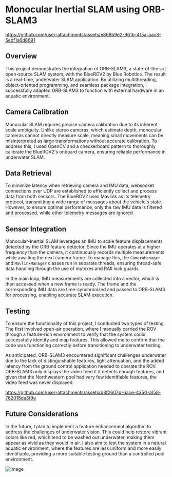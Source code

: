 # Monocular Inertial SLAM using ORB-SLAM3

https://github.com/user-attachments/assets/e868b9e2-961b-415a-aac3-5edf1a6d8691

## Overview

This project demonstrates the integration of ORB-SLAM3, a state-of-the-art open-source SLAM system, with the BlueROV2 by Blue Robotics. The result is a real-time, underwater SLAM application.
By utilizing multithreading, object-oriented programming, and seamless package integration, I successfully adapted ORB-SLAM3 to function with external hardware in an aquatic environment.

## Camera Calibration

Monocular SLAM requires precise camera calibration due to its inherent scale ambiguity. Unlike stereo cameras, which estimate depth, monocular cameras cannot directly measure scale, meaning small movements can be misinterpreted as large transformations without accurate calibration.
To address this, I used OpenCV and a checkerboard pattern to thoroughly calibrate the BlueROV2's onboard camera, ensuring reliable performance in underwater SLAM.

## Data Retrieval

To minimize latency when retrieving camera and IMU data, websocket connections over UDP are established to efficiently collect and process data from both sensors. The BlueROV2 uses Mavlink as its telemetry protocol, transmitting a wide range of messages about the vehicle's state.
However, to ensure optimal performance, only the raw IMU data is filtered and processed, while other telemetry messages are ignored.

## Sensor Integration

Monocular-Inertial SLAM leverages an IMU to scale feature displacements detected by the ORB feature detector. Since the IMU operates at a higher frequency than the camera, it continuously records multiple measurements while awaiting the next camera frame.
To manage this, the `CameraManager` and `MavlinkManager` classes run in separate threads, ensuring thread-safe data handling through the use of mutexes and RAII lock guards.

In the main loop, IMU measurements are collected into a vector, which is then accessed when a new frame is ready. The frame and the corresponding IMU data are time-synchronized and passed to ORB-SLAM3 for processing, enabling accurate SLAM execution.

## Testing

To ensure the functionality of this project, I conducted two types of testing. The first involved open-air operation, where I manually carried the ROV through a feature-rich environment to verify that the system could successfully identify and map features.
This allowed me to confirm that the code was functioning correctly before transitioning to underwater testing.

As anticipated, ORB-SLAM3 encountered significant challenges underwater due to the lack of distinguishable features, light attenuation, and the added latency from the ground control application needed to operate the ROV.
ORB-SLAM3 only displays the video feed if it detects enough features, and given that the Northwestern pool had very few identifiable features, the video feed was never displayed.

https://github.com/user-attachments/assets/b3f2607b-6ace-4350-a158-762018da3f9e

## Future Considerations

In the future, I plan to implement a feature enhancement algorithm to address the challenges of underwater vision. This could help restore vibrant colors like red, which tend to be washed out underwater, making them appear as vivid as they would in air.
I also aim to test the system in a natural aquatic environment, where the features are less uniform and more easily identifiable, providing a more suitable testing ground than a controlled pool environment.

![Image](https://github.com/user-attachments/assets/11656db7-7205-4ed8-9ed3-efca105bfb21)
